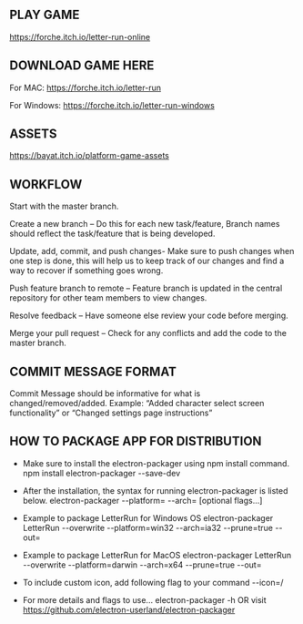 ﻿## PLAY GAME
 https://forche.itch.io/letter-run-online
 
 ## DOWNLOAD GAME HERE
 For MAC: https://forche.itch.io/letter-run
 
 
 For Windows: https://forche.itch.io/letter-run-windows
 
 ## ASSETS
 https://bayat.itch.io/platform-game-assets
 
 ## WORKFLOW

Start with the master branch.

Create a new branch – Do this for each new task/feature, Branch names should reflect the task/feature that is being developed.

Update, add, commit, and push changes- Make sure to push changes when one step is done, this will help us to keep track of our
                                      changes and find a way to recover if something goes wrong. 
                                      
Push feature branch to remote – Feature branch is updated in the central repository for other team members to view changes.

Resolve feedback – Have someone else review your code before merging.

Merge your pull request – Check for any conflicts and add the code to the master branch.


## COMMIT MESSAGE FORMAT

Commit Message should be informative for what is changed/removed/added. Example: “Added character select screen functionality” or “Changed settings page instructions” 



## HOW TO PACKAGE APP FOR DISTRIBUTION

* Make sure to install the electron-packager using npm install command.
npm install electron-packager --save-dev

* After the installation, the syntax for running electron-packager is listed below.
electron-packager <sourcedir> <appname> --platform=<platform> --arch=<arch> [optional flags...]

* Example to package LetterRun for Windows OS
electron-packager <sourcedir> LetterRun --overwrite --platform=win32 --arch=ia32 --prune=true --out=<destdir>

* Example to package LetterRun for MacOS
electron-packager <sourcedir> LetterRun --overwrite --platform=darwin --arch=x64 --prune=true --out=<destdir>

* To include custom icon, add following flag to your command
--icon=<your directory for icon>/<your icon file>

* For more details and flags to use...
electron-packager -h OR visit https://github.com/electron-userland/electron-packager
